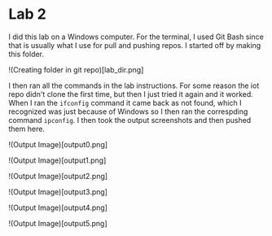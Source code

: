 # Lab 2

I did this lab on a Windows computer. For the terminal, I used Git Bash since that is usually what I use for pull and pushing repos. I started off by making this folder.

!(Creating folder in git repo)[lab_dir.png]

I then ran all the commands in the lab instructions. For some reason the iot repo didn't clone the first time, but then I just tried it again and it worked. When I ran the `ifconfig` command it came back as not found, which I recognized was just because of Windows so I then ran the correspding command `ipconfig`. I then took the output screenshots and then pushed them here.

!(Output Image)[output0.png]

!(Output Image)[output1.png]

!(Output Image)[output2.png]

!(Output Image)[output3.png]

!(Output Image)[output4.png]

!(Output Image)[output5.png]
